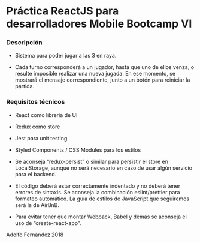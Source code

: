 # Práctica ReactJS para desarrolladores Mobile Bootcamp VI



### Descripción

- Sistema para poder jugar a las 3 en raya.

- Cada turno corresponderá a un jugador, hasta que uno de ellos venza, o resulte imposible realizar una nueva jugada. En ese momento, se mostrará el mensaje correspondiente, junto a un botón para reiniciar la partida.

### Requisitos técnicos

- React como librería de UI

- Redux como store

- Jest para unit testing

- Styled Components / CSS Modules para los estilos

- Se aconseja “redux-persist” o similar para persistir el store en LocalStorage, aunque no será necesario en caso de usar algún servicio para el backend.

- El código deberá estar correctamente indentado y no deberá tener errores de sintaxis. Se aconseja la combinación eslint/prettier para formateo automático. La guía de estilos de JavaScript que seguiremos será la de AirBnB.

- Para evitar tener que montar Webpack, Babel y demás se aconseja el uso de “create-react-app”.

Adolfo Fernández 
2018

